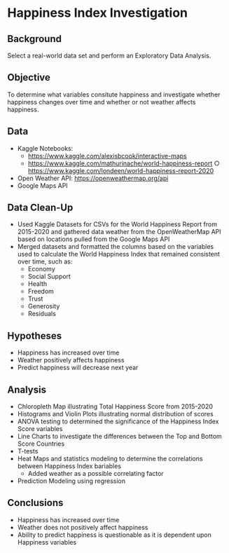 # Happiness Index Investigation

## Background
Select a real-world data set and perform an Exploratory Data Analysis.

## Objective
To determine what variables consitute happiness and investigate whether happiness changes over time and whether or not weather affects happiness. 

## Data
- Kaggle Notebooks:
    - https://www.kaggle.com/alexisbcook/interactive-maps
    - https://www.kaggle.com/mathurinache/world-happiness-report ○ https://www.kaggle.com/londeen/world-happiness-report-2020
- Open Weather API: ​https://openweathermap.org/api
- Google Maps API

## Data Clean-Up
- Used Kaggle Datasets for CSVs for the World Happiness Report from 2015-2020 and gathered data weather from the OpenWeatherMap API based on locations pulled from the Google Maps API
- Merged datasets and formatted the columns based on the variables used to calculate the World Happiness Index that remained consistent over time, such as: 
    - Economy
    - Social Support
    - Health
    - Freedom
    - Trust
    - Generosity
    - Residuals

## Hypotheses
- Happiness has increased over time
- Weather positively affects happiness
- Predict happiness will decrease next year

## Analysis
- Chloropleth Map illustrating Total Happiness Score from 2015-2020
- Histograms and Violin Plots illustrating normal distribution of scores
- ANOVA testing to determined the significance of the Happiness Index Score variables
- Line Charts to investigate the differences between the Top and Bottom Score Countries
- T-tests
- Heat Maps and statistics modeling to determine the correlations between Happiness Index bariables
    - Added weather as a possible correlating factor
- Prediction Modeling using regression

## Conclusions
- Happiness has increased over time
- Weather does not positively affect happiness
- Ability to predict happiness is questionable as it is dependent upon Happiness variables





